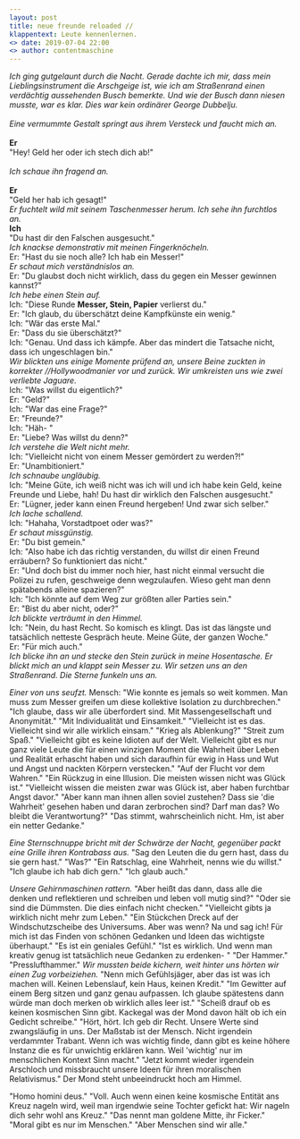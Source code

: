 ```yaml
---
layout: post
title: neue freunde reloaded //
klappentext: Leute kennenlernen.
<> date: 2019-07-04 22:00
<> author: contentmaschine
---
```


<i>Ich ging gutgelaunt durch die Nacht. Gerade dachte ich mir, dass mein Lieblingsinstrument die Arschgeige ist, wie ich am Straßenrand einen verdächtig aussehenden Busch bemerkte. Und wie der Busch dann niesen musste, war es klar. Dies war kein ordinärer George Dubbelju. <br> <br>
Eine vermummte Gestalt springt aus ihrem Versteck und faucht mich an. </i> <br><br>
<b>Er</b><br>
"Hey! Geld her oder ich stech dich ab!"  <br><br>
<i> Ich schaue ihn fragend an. </i>  <br><br>
<b>Er</b><br>
"Geld her hab ich gesagt!"  <br>
<i> Er fuchtelt wild mit seinem Taschenmesser herum. Ich sehe ihn furchtlos an. </i> <br> 
<b>Ich</b><br>
"Du hast dir den Falschen ausgesucht."  <br>
<i> Ich knackse demonstrativ mit meinen Fingerknöcheln. </i> <br> 
Er: "Hast du sie noch alle? Ich hab ein Messer!"  <br>
<i> Er schaut mich verständnislos an. </i> <br> 
Er: "Du glaubst doch nicht wirklich, dass du gegen ein Messer gewinnen kannst?" <br>
<i> Ich hebe einen Stein auf. </i> <br> 
Ich: "Diese Runde <b>Messer, Stein, Papier</b> verlierst du." <br>
Er: "Ich glaub, du überschätzt deine Kampfkünste ein wenig." <br>
Ich: "Wär das erste Mal." <br>
Er: "Dass du sie überschätzt?" <br>
Ich: "Genau. Und dass ich kämpfe. Aber das mindert die Tatsache nicht, dass ich ungeschlagen bin." <br>
<i> Wir blickten uns einige Momente prüfend an, unsere Beine zuckten in korrekter //Hollywoodmanier vor und zurück. Wir umkreisten uns   wie zwei verliebte Jaguare. </i> <br> 
Ich: "Was willst du eigentlich?" <br>
Er: "Geld?" <br>
Ich: "War das eine Frage?" <br> 
Er: "Freunde?" <br>
Ich: "Häh- " <br>
Er: "Liebe? Was willst du denn?" <br>
<i> Ich verstehe die Welt nicht mehr. </i> <br> 
Ich: "Vielleicht nicht von einem Messer gemördert zu werden?!" <br>
Er: "Unambitioniert." <br>
<i> Ich schnaube ungläubig. </i> <br> 
Ich: "Meine Güte, ich weiß nicht was ich will und ich habe kein Geld, keine Freunde und Liebe, hah! Du hast dir wirklich den Falschen    ausgesucht." <br>
Er: "Lügner, jeder kann einen Freund hergeben! Und zwar sich selber." <br>
<i> Ich lache schallend. </i> <br> 
Ich: "Hahaha, Vorstadtpoet oder was?" <br>
<i> Er schaut missgünstig. </i> <br> 
Er: "Du bist gemein." <br>
Ich: "Also habe ich das richtig verstanden, du willst dir einen Freund erräubern? So funktioniert das nicht." <br>
Er: "Und doch bist du immer noch hier, hast nicht einmal versucht die Polizei zu rufen, geschweige denn wegzulaufen. Wieso geht man denn  spätabends alleine spazieren?" <br>
Ich: "Ich könnte auf dem Weg zur größten aller Parties sein." <br>
Er: "Bist du aber nicht, oder?" <br>
<i> Ich blickte verträumt in den Himmel. </i> <br> 
Ich: "Nein, du hast Recht. So komisch es klingt. Das ist das längste und tatsächlich netteste Gespräch heute. Meine Güte, der ganzen Woche." <br>
Er: "Für mich auch." <br>
<i> Ich blicke ihn an und stecke den Stein zurück in meine Hosentasche. Er blickt mich an und klappt sein Messer zu. Wir setzen uns an den Straßenrand. Die Sterne funkeln uns an. </i> <br> 

 <i> Einer von uns seufzt. </i> 
Mensch: "Wie konnte es jemals so weit kommen. Man muss zum Messer greifen um diese kollektive Isolation zu durchbrechen." 
"Ich glaube, dass wir alle überfordert sind. Mit Massengesellschaft und Anonymität." 
"Mit Individualität und Einsamkeit." 
"Vielleicht ist es das. Vielleicht sind wir alle wirklich einsam." 
"Krieg als Ablenkung?" 
"Streit zum Spaß." 
"Vielleicht gibt es keine Idioten auf der Welt. Vielleicht gibt es nur ganz viele Leute die für einen winzigen Moment die Wahrheit über Leben und Realität erhascht haben und sich daraufhin für ewig in Hass und Wut und Angst und nackten Körpern verstecken." 
"Auf der Flucht vor dem Wahren." 
"Ein Rückzug in eine Illusion. Die meisten wissen nicht was Glück ist." 
"Vielleicht wissen die meisten zwar was Glück ist, aber haben furchtbar Angst davor." 
"Aber kann man ihnen allen soviel zustehen? Dass sie 'die Wahrheit' gesehen haben und daran zerbrochen sind? Darf man das? Wo bleibt die Verantwortung?" 
"Das stimmt, wahrscheinlich nicht. Hm, ist aber ein netter Gedanke." 

<i> Eine Sternschnuppe bricht mit der Schwärze der Nacht, gegenüber packt eine Grille ihren Kontrabass aus. </i>
"Sag den Leuten die du gern hast, dass du sie gern hast." 
"Was?" 
"Ein Ratschlag, eine Wahrheit, nenns wie du willst." 
"Ich glaube ich hab dich gern." 
"Ich glaub auch." 

<i> Unsere Gehirnmaschinen rattern. </i> 
"Aber heißt das dann, dass alle die denken und reflektieren und schreiben und leben voll mutig sind?" 
"Oder sie sind die Dümmsten. Die dies einfach nicht checken." 
"Vielleicht gibts ja wirklich nicht mehr zum Leben." 
"Ein Stückchen Dreck auf der Windschutzscheibe des Universums. Aber was wenn? Na und sag ich! Für mich ist das Finden von schönen Gedanken und Ideen das wichtigste überhaupt." 
"Es ist ein geniales Gefühl." 
"Ist es wirklich. Und wenn man kreativ genug ist tatsächlich neue Gedanken zu erdenken- " 
"Der Hammer." 
"Presslufthammer." 
<i> Wir mussten beide kichern, weit hinter uns hörten wir einen Zug vorbeiziehen. </i> 
"Nenn mich Gefühlsjäger, aber das ist was ich machen will. Keinen Lebenslauf, kein Haus, keinen Kredit." 
"Im Gewitter auf einem Berg sitzen und ganz genau aufpassen. Ich glaube spätestens dann würde man doch merken ob wirklich alles leer ist." 
"Scheiß drauf ob es keinen kosmischen Sinn gibt. Kackegal was der Mond davon hält ob ich ein Gedicht schreibe." 
"Hört, hört. Ich geb dir Recht. Unsere Werte sind zwangsläufig in uns. Der Maßstab ist der Mensch. Nicht irgendein verdammter Trabant. Wenn ich was wichtig finde, dann gibt es keine höhere Instanz die es für unwichtig erklären kann. Weil 'wichtig' nur im menschlichen Kontext Sinn macht." 
"Jetzt kommt wieder irgendein Arschloch und missbraucht unsere Ideen für ihren moralischen Relativismus." 
Der Mond steht unbeeindruckt hoch am Himmel. 

"Homo homini deus." 
"Voll. Auch wenn einen keine kosmische Entität ans Kreuz nageln wird, weil man irgendwie seine Tochter gefickt hat: Wir nageln dich sehr wohl ans Kreuz." 
"Das nennt man goldene Mitte, ihr Ficker." 
"Moral gibt es nur im Menschen." 
"Aber Menschen sind wir alle."
